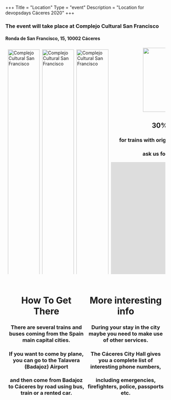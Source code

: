 +++
Title = "Location"
Type = "event"
Description = "Location for devopsdays Cáceres 2020"
+++

<h3>The event will take place at <strong>Complejo Cultural San Francisco</strong></h3>

<h4>Ronda de San Francisco, 15, 10002 Cáceres</h4>

<style>
  .location.row {
    display: flex;
    flex-wrap: wrap;
    padding: 0 4px;
  }
  .location.row.two {
    margin: 5% 0;
  }
  .location.column {
    flex: 25%;
    padding: 0 4px;
  }
  .location.column.four:not(.map) {
    max-width: 20%;
  }
  .location.column.four.map {
    max-width: 530px;
  }
  .location.column.two {
    text-align: center;
  }
  .location.column.two > i {
    padding: 5%
  }
  .location.column > img {
    margin-top: 8px;
    vertical-align: middle;
    width: 100%;
  }
  .train-discount {
    margin: 2% auto;
    width: 400px;
  }
  .logo-wrapper, .discount-content {
    text-align: center;
  }
  .logo-wrapper > img {
    width: 200px;
  }
  .map-wrapper {
    margin: 10% auto 0;
    width: 500px;
  }
</style>

<div>
  <div class="location row one"> 
    <div class="location column four">
      <img src="https://devopsdays.cc/wp-content/uploads/2019/12/devopsdays-san-francisco-jorge-rey-41.jpg"
        alt="Complejo Cultural San Francisco"/>
      <img src="https://devopsdays.cc/wp-content/uploads/2019/12/devopsdays-san-francisco-jorge-rey-42.jpg"
        alt="Complejo Cultural San Francisco"/>
      <img src="https://devopsdays.cc/wp-content/uploads/2019/12/devopsdays-san-francisco-jorge-rey-31.jpg"
        alt="Complejo Cultural San Francisco"/>
    </div>
    <div class="location column four">
      <img src="https://devopsdays.cc/wp-content/uploads/2019/12/devopsdays-san-francisco-jorge-rey-7.jpg"
        alt="Complejo Cultural San Francisco"/>
      <img src="https://devopsdays.cc/wp-content/uploads/2019/12/devopsdays-san-francisco-jorge-rey-15.jpg"
        alt="Complejo Cultural San Francisco"/>
      <img src="https://devopsdays.cc/wp-content/uploads/2019/12/devopsdays-san-francisco-jorge-rey-34.jpg"
        alt="Complejo Cultural San Francisco"/>
    </div>
    <div class="location column four">
      <img src="https://devopsdays.cc/wp-content/uploads/2019/12/devopsdays-san-francisco-jorge-rey-10.jpg"
        alt="Complejo Cultural San Francisco"/>
      <img src="https://devopsdays.cc/wp-content/uploads/2019/12/devopsdays-san-francisco-jorge-rey-16.jpg"
        alt="Complejo Cultural San Francisco"/>
      <img src="https://devopsdays.cc/wp-content/uploads/2019/12/devopsdays-san-francisco-jorge-rey-29.jpg"
        alt="Complejo Cultural San Francisco"/>
    </div>
    <div class="location column four map">
      <div class="train-discount">
        <div class="logo-wrapper">
          <img src="/img/sponsors/renfe.png" alt="Renfe logo"/>
        </div>
        <div class="discount-content">
          <h2>30% discount</h2>
          <h3>for trains with origin and destiny to Cáceres</h3>
          <h3>ask us for your disccount</h3>
        </div>
      </div>
      <div class="map-wrapper">
        <iframe src="https://www.google.com/maps/embed?pb=!1m18!1m12!1m3!1d647.5102114503014!2d-6.368362451721727!3d39.46718244352559!2m3!1f0!2f0!3f0!3m2!1i1024!2i768!4f13.1!3m3!1m2!1s0xd15dfcd81399783%3A0x574d387fc582e160!2sComplejo+Cultural+San+Francisco!5e0!3m2!1sen!2ses!4v1557252048586!5m2!1sen!2ses" width="500" height="350" frameborder="0" allowfullscreen></iframe>
      </div>
    </div>
  </div>
  <div class="location row two">
    <div class="location column two">
      <h1>How To Get There</h1>
      <h3>There are several <strong>trains</strong> and buses coming from the Spain main capital cities.</h3>
      <h3>If you want to come by <strong>plane</strong>, you can go to the <strong>Talavera (Badajoz) Airport</strong></h3>
      <h3>and then come from Badajoz to Cáceres by road using bus, train or a rented car.</h3>
      <i class="fa fa-train fa-5x"></i>
      <i class="fa fa-bus fa-5x"></i>
      <i class="fa fa-plane fa-5x"></i>
    </div>
    <div class="location column two">
      <h1>More interesting info</h1>
      <h3>During your stay in the city maybe you need to make use of other services.</h3>
      <h3>The <strong>Cáceres City Hall</strong> gives you a complete list of interesting phone numbers,</h3>
      <h3>including <strong>emergencies</strong>, <strong>firefighters</strong>, <strong>police</strong>, <strong>passports</strong> etc.</h3>
      <i class="fa fa-phone fa-5x"></i>
      <i class="fa fa-bed fa-5x"></i>
    </div>
  </div>
</div>

<!-- Uncomment this only if you have set the coordinates for your location in the config yaml. Get Latitude and Longitude of a Point: http://itouchmap.com/latlong.html -->
<!--{{< event_map >}}-->
